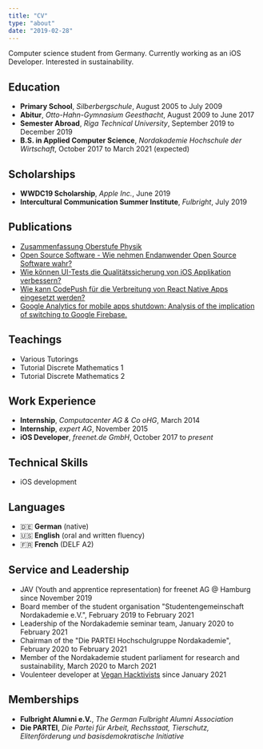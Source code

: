 ```yaml
---
title: "CV"
type: "about"
date: "2019-02-28"
---
```


Computer science student from Germany. Currently working as an iOS Developer. Interested in sustainability.

Education
--------
* **Primary School**, _Silberbergschule_, August 2005 to July 2009
* **Abitur**, _Otto-Hahn-Gymnasium Geesthacht_, August 2009 to June 2017
* **Semester Abroad**, _Riga Technical University_, September 2019 to December 2019
* **B.S. in Applied Computer Science**, _Nordakademie Hochschule der Wirtschaft_, October 2017 to March 2021 (expected)

Scholarships
--------
* **WWDC19 Scholarship**, _Apple Inc._, June 2019
* **Intercultural Communication Summer Institute**, _Fulbright_, July 2019

Publications
--------
* [Zusammenfassung Oberstufe Physik](/publication/misc/oberstufe-physik/)
* [Open Source Software - Wie nehmen Endanwender Open Source Software wahr?](/publication/misc/nak-open-source-software/)
* [Wie können UI-Tests die Qualitätssicherung von iOS Applikation verbessern?](/publication/misc/nak-transfer-paper-1/)
* [Wie kann CodePush für die Verbreitung von React Native Apps eingesetzt werden?](/publication/misc/nak-transfer-paper-2/)
* [Google Analytics for mobile apps shutdown: Analysis of the implication of switching to Google Firebase.](/publication/misc/nak-transfer-paper-3/)

Teachings
--------
* Various Tutorings
* Tutorial Discrete Mathematics 1
* Tutorial Discrete Mathematics 2

Work Experience
--------
* **Internship**, _Computacenter AG & Co oHG_, March 2014
* **Internship**, _expert AG_, November 2015
* **iOS Developer**, _freenet.de GmbH_, October 2017 to _present_

Technical Skills
--------
* iOS development

Languages
--------
* :de: **German** (native)
* :us: **English** (oral and written fluency)
* :fr: **French** (DELF A2)

Service and Leadership
--------
* JAV (Youth and apprentice representation) for freenet AG @ Hamburg since November 2019
* Board member of the student organisation "Studentengemeinschaft Nordakademie e.V.", February 2019 to February 2021
* Leadership of the Nordakademie seminar team, January 2020 to February 2021
* Chairman of the "Die PARTEI Hochschulgruppe Nordakademie", February 2020 to February 2021
* Member of the Nordakademie student parliament for research and sustainability, March 2020 to March 2021
* Voulenteer developer at [Vegan Hacktivists](https://veganhacktivists.org) since January 2021

Memberships
--------
* **Fulbright Alumni e.V.**, *The German Fulbright Alumni Association*
* **Die PARTEI**, *Die Partei für Arbeit, Rechsstaat, Tierschutz, Elitenförderung und basisdemokratische Initiative*
